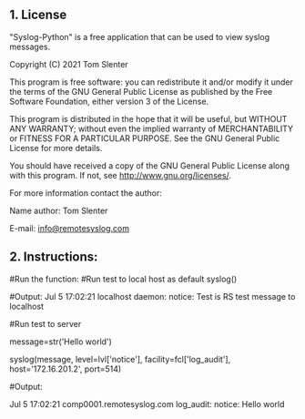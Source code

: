 ## 1. License

"Syslog-Python" is a free application that can be used to view syslog messages.

Copyright (C) 2021 Tom Slenter

This program is free software: you can redistribute it and/or modify
it under the terms of the GNU General Public License as published by
the Free Software Foundation, either version 3 of the License.

This program is distributed in the hope that it will be useful,
but WITHOUT ANY WARRANTY; without even the implied warranty of
MERCHANTABILITY or FITNESS FOR A PARTICULAR PURPOSE. See the
GNU General Public License for more details.

You should have received a copy of the GNU General Public License
along with this program. If not, see <http://www.gnu.org/licenses/>.

For more information contact the author:

Name author: Tom Slenter

E-mail: info@remotesyslog.com

## 2. Instructions:

#Run the function:
#Run test to local host as default
syslog()

#Output:
Jul  5 17:02:21 localhost daemon: notice: Test is RS test message to localhost

#Run test to server

message=str('Hello world')

syslog(message, level=lvl['notice'], facility=fcl['log_audit'], host='172.16.201.2', port=514)

#Output:

Jul  5 17:02:21 comp0001.remotesyslog.com log_audit: notice: Hello world
